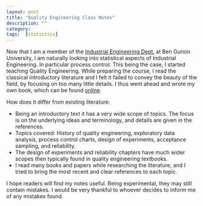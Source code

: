 ```yaml
---
layout: post
title: "Quality Engineering Class Notes"
description: ""
category: 
tags:  [statistics]
---
```


Now that I am a member of the [Industrial Engineering Dept.](http://in.bgu.ac.il/engn/iem/Pages/default.aspx) at Ben Gurion University, I am naturally looking into statistical aspects of Industrial Engineering. In particular process control.
This being the case, I started teaching Quality Engineering. 
While preparing the course, I read the classical introductory literature and I felt it failed to convey the beauty of the field, by focusing on too many little details. 
I thus went ahead and wrote my own book, which can be found [online](https://github.com/johnros/qualityEngineering/blob/master/Class_notes/notes.pdf).

How does it differ from existing literature:
 
- Being an introductory text it has a very wide scope of topics. The focus is on the underlying ideas and terminology, and details are given in the references. 
- Topics covered: History of quality engineering, exploratory data analysis, process control charts, design of experiments, acceptance sampling, and reliability. 
- The design of experiments and reliability chapters have much wider scopes then typically found in quality engineering textbooks. 
- I read many books and papers while researching the literature, and I tried to bring the most recent and clear references to each topic. 

I hope readers will find my notes useful.
Being experimental, they may still contain mistakes. I would be very thankful to whoever decides to inform me of any mistakes found.





